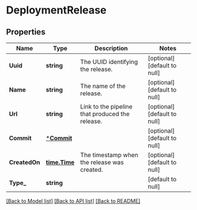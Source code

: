 # DeploymentRelease

## Properties
Name | Type | Description | Notes
------------ | ------------- | ------------- | -------------
**Uuid** | **string** | The UUID identifying the release. | [optional] [default to null]
**Name** | **string** | The name of the release. | [optional] [default to null]
**Url** | **string** | Link to the pipeline that produced the release. | [optional] [default to null]
**Commit** | [***Commit**](commit.md) |  | [optional] [default to null]
**CreatedOn** | [**time.Time**](time.Time.md) | The timestamp when the release was created. | [optional] [default to null]
**Type_** | **string** |  | [default to null]

[[Back to Model list]](../README.md#documentation-for-models) [[Back to API list]](../README.md#documentation-for-api-endpoints) [[Back to README]](../README.md)

